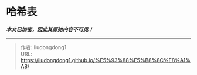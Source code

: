 # 哈希表

***本文已加密，因此其原始内容不可见！***

---

> 作者: liudongdong1  
> URL: https://liudongdong1.github.io/%E5%93%88%E5%B8%8C%E8%A1%A8/  

